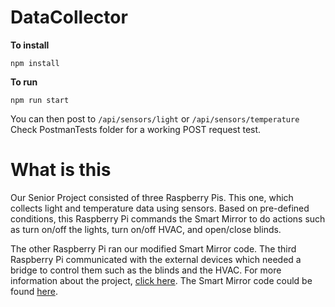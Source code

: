 # DataCollector

**To install**

    npm install

**To run**

    npm run start
    
You can then post to `/api/sensors/light` or `/api/sensors/temperature`
Check PostmanTests folder for a working POST request test.

# What is this
Our Senior Project consisted of three Raspberry Pis. This one, which collects light and temperature data using sensors. Based on pre-defined conditions, this Raspberry Pi commands the Smart Mirror to do actions such as turn on/off the lights, turn on/off HVAC, and open/close blinds.

The other Raspberry Pi ran our modified Smart Mirror code. The third Raspberry Pi communicated with the external devices which needed a bridge to control them such as the blinds and the HVAC. For more information about the project, [click here](https://github.com/claude-abounegm/iot-controller). The Smart Mirror code could be found [here](https://github.com/claude-abounegm/smart-mirror).
